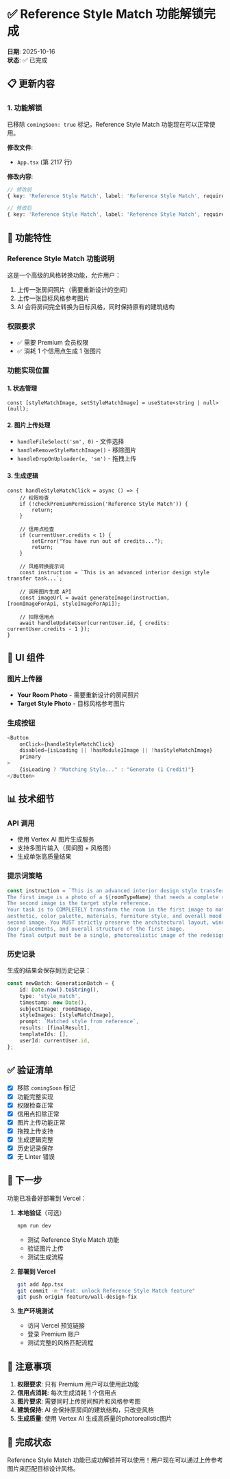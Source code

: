 # ✅ Reference Style Match 功能解锁完成

**日期**: 2025-10-16  
**状态**: ✅ 已完成

## 📋 更新内容

### 1. 功能解锁
已移除 `comingSoon: true` 标记，Reference Style Match 功能现在可以正常使用。

**修改文件**:
- `App.tsx` (第 2117 行)

**修改内容**:
```typescript
// 修改前
{ key: 'Reference Style Match', label: 'Reference Style Match', requiresPremium: true, comingSoon: true },

// 修改后
{ key: 'Reference Style Match', label: 'Reference Style Match', requiresPremium: true },
```

## 🎯 功能特性

### Reference Style Match 功能说明
这是一个高级的风格转换功能，允许用户：
1. 上传一张房间照片（需要重新设计的空间）
2. 上传一张目标风格参考图片
3. AI 会将房间完全转换为目标风格，同时保持原有的建筑结构

### 权限要求
- ✅ 需要 Premium 会员权限
- ✅ 消耗 1 个信用点生成 1 张图片

### 功能实现位置

#### 1. 状态管理
```typescript:2037-2037:App.tsx
const [styleMatchImage, setStyleMatchImage] = useState<string | null>(null);
```

#### 2. 图片上传处理
- `handleFileSelect('sm', 0)` - 文件选择
- `handleRemoveStyleMatchImage()` - 移除图片
- `handleDropOnUploader(e, 'sm')` - 拖拽上传

#### 3. 生成逻辑
```typescript:2719-2787:App.tsx
const handleStyleMatchClick = async () => {
    // 权限检查
    if (!checkPremiumPermission('Reference Style Match')) {
        return;
    }
    
    // 信用点检查
    if (currentUser.credits < 1) {
        setError("You have run out of credits...");
        return;
    }
    
    // 风格转换提示词
    const instruction = `This is an advanced interior design style transfer task...`;
    
    // 调用图片生成 API
    const imageUrl = await generateImage(instruction, [roomImageForApi, styleImageForApi]);
    
    // 扣除信用点
    await handleUpdateUser(currentUser.id, { credits: currentUser.credits - 1 });
}
```

## 🎨 UI 组件

### 图片上传器
- **Your Room Photo** - 需要重新设计的房间照片
- **Target Style Photo** - 目标风格参考图片

### 生成按钮
```typescript
<Button 
    onClick={handleStyleMatchClick} 
    disabled={isLoading || !hasModule1Image || !hasStyleMatchImage}
    primary
>
    {isLoading ? "Matching Style..." : "Generate (1 Credit)"}
</Button>
```

## 📊 技术细节

### API 调用
- 使用 Vertex AI 图片生成服务
- 支持多图片输入（房间图 + 风格图）
- 生成单张高质量结果

### 提示词策略
```typescript
const instruction = `This is an advanced interior design style transfer task. 
The first image is a photo of a ${roomTypeName} that needs a complete redesign. 
The second image is the target style reference. 
Your task is to COMPLETELY transform the room in the first image to match the 
aesthetic, color palette, materials, furniture style, and overall mood of the 
second image. You MUST strictly preserve the architectural layout, window and 
door placements, and overall structure of the first image. 
The final output must be a single, photorealistic image of the redesigned room.`;
```

### 历史记录
生成的结果会保存到历史记录：
```typescript
const newBatch: GenerationBatch = {
    id: Date.now().toString(),
    type: 'style_match',
    timestamp: new Date(),
    subjectImage: roomImage,
    styleImages: [styleMatchImage],
    prompt: `Matched style from reference`,
    results: [finalResult],
    templateIds: [],
    userId: currentUser.id,
};
```

## ✅ 验证清单

- [x] 移除 `comingSoon` 标记
- [x] 功能完整实现
- [x] 权限检查正常
- [x] 信用点扣除正常
- [x] 图片上传功能正常
- [x] 拖拽上传支持
- [x] 生成逻辑完整
- [x] 历史记录保存
- [x] 无 Linter 错误

## 🚀 下一步

功能已准备好部署到 Vercel：

1. **本地验证**（可选）
   ```bash
   npm run dev
   ```
   - 测试 Reference Style Match 功能
   - 验证图片上传
   - 测试生成流程

2. **部署到 Vercel**
   ```bash
   git add App.tsx
   git commit -m "feat: unlock Reference Style Match feature"
   git push origin feature/wall-design-fix
   ```

3. **生产环境测试**
   - 访问 Vercel 预览链接
   - 登录 Premium 账户
   - 测试完整的风格匹配流程

## 📝 注意事项

1. **权限要求**: 只有 Premium 用户可以使用此功能
2. **信用点消耗**: 每次生成消耗 1 个信用点
3. **图片要求**: 需要同时上传房间照片和风格参考图
4. **建筑保持**: AI 会保持原房间的建筑结构，只改变风格
5. **生成质量**: 使用 Vertex AI 生成高质量的photorealistic图片

## 🎉 完成状态

Reference Style Match 功能已成功解锁并可以使用！用户现在可以通过上传参考图片来匹配目标设计风格。

